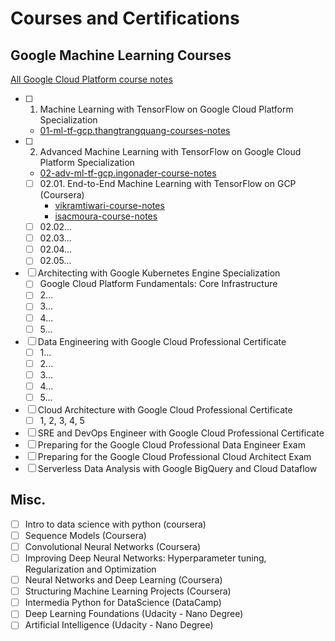# Courses and Certifications

## Google Machine Learning Courses
[All Google Cloud Platform course notes](https://github.com/GoogleCloudPlatform/training-data-analyst/tree/master/courses/machine_learning/deepdive)
- [ ] 01. Machine Learning with TensorFlow on Google Cloud Platform Specialization
  - [01-ml-tf-gcp.thangtrangquang-courses-notes](https://github.com/thangtranquang/machine-learning-tensorflow-gcp)
- [ ] 02. Advanced Machine Learning with TensorFlow on Google Cloud Platform Specialization
  - [02-adv-ml-tf-gcp.ingonader-course-notes](https://github.com/ingonader/gcp-ml-02-advanced-ml-with-tf-on-gcp)
  - [ ] 02.01. End-to-End Machine Learning with TensorFlow on GCP (Coursera)
    - [vikramtiwari-course-notes](https://github.com/VikramTiwari/end-to-end-machine-learning-with-google-cloud)
    - [isacmoura-course-notes](]https://github.com/isacmoura/machine-learning-tf-google-cloud)
  - [ ] 02.02...
  - [ ] 02.03...
  - [ ] 02.04...
  - [ ] 02.05...
- [ ] Architecting with Google Kubernetes Engine Specialization
  - [ ] Google Cloud Platform Fundamentals: Core Infrastructure
  - [ ] 2...
  - [ ] 3...
  - [ ] 4...
  - [ ] 5...
- [ ] Data Engineering with Google Cloud Professional Certificate
  - [ ] 1...
  - [ ] 2...
  - [ ] 3...
  - [ ] 4...
  - [ ] 5...
- [ ] Cloud Architecture with Google Cloud Professional Certificate
  - [ ] 1, 2, 3, 4, 5
- [ ] SRE and DevOps Engineer with Google Cloud Professional Certificate
- [ ] Preparing for the Google Cloud Professional Data Engineer Exam
- [ ] Preparing for the Google Cloud Professional Cloud Architect Exam
- [ ] Serverless Data Analysis with Google BigQuery and Cloud Dataflow

## Misc.
- [ ] Intro to data science with python (coursera)
- [ ] Sequence Models (Coursera)
- [ ] Convolutional Neural Networks (Coursera)
- [ ] Improving Deep Neural Networks: Hyperparameter tuning, Regularization and Optimization
- [ ] Neural Networks and Deep Learning (Coursera)
- [ ] Structuring Machine Learning Projects (Coursera)
- [ ] Intermedia Python for DataScience (DataCamp)
- [ ] Deep Learning Foundations (Udacity - Nano Degree)
- [ ] Artificial Intelligence (Udacity - Nano Degree)
